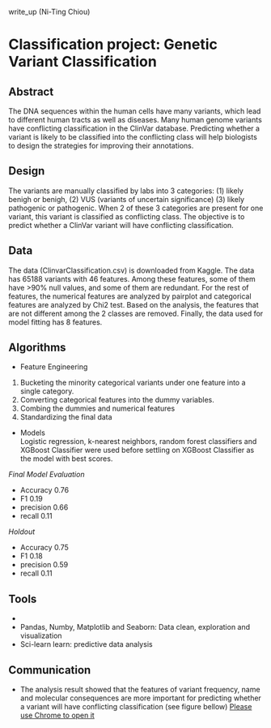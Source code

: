 write_up (Ni-Ting Chiou)

# Classification project: Genetic Variant Classification

## Abstract

The DNA sequences within the human cells have many variants, which lead to different human tracts as well as diseases. Many human genome variants have conflicting classification in the ClinVar database. Predicting whether a variant is likely to be classified into the conflicting class will help biologists to design the strategies for improving their annotations.

## Design

The variants are manually classified by labs into 3 categories: (1) likely benigh or benigh, (2) VUS (variants of uncertain significance) (3) likely pathogenic or pathogenic. When 2 of these 3 categories are present for one variant, this variant is classified as conflicting class.  The objective is to predict whether a ClinVar variant will have conflicting classification.

## Data

The data (ClinvarClassification.csv) is downloaded from Kaggle. The data has 65188 variants with 46 features. Among these features, some of them have >90% null values, and some of them are redundant. For the rest of features, the numerical features are analyzed by pairplot and categorical features are analyzed by Chi2 test. Based on the analysis, the features that are not different among the 2 classes are removed. Finally, the data used for model fitting has 8 features.  

## Algorithms

* Feature Engineering
1. Bucketing the minority categorical variants under one feature into a single category.
2.	Converting categorical features into the dummy variables.
3.	Combing the dummies and numerical features 
4.	Standardizing the final data

* Models <br>
Logistic regression, k-nearest neighbors, random forest classifiers and XGBoost Classifier were used before settling on XGBoost Classifier as the model with best scores.

*Final Model Evaluation* <br>
* Accuracy 0.76
* F1 0.19
* precision 0.66
* recall 0.11

*Holdout* <br>
* Accuracy 0.75
* F1 0.18
* precision 0.59
* recall 0.11

## Tools
*
*	Pandas, Numby, Matplotlib and Seaborn: Data clean, exploration and visualization
*	Sci-learn learn: predictive data analysis


## Communication
* The analysis result showed that the features of variant frequency, name and molecular consequences are more important for predicting whether a variant will have conflicting classification (see figure bellow)
[Please use Chrome to open it](https://share.streamlit.io/chiount/engineering/main)
